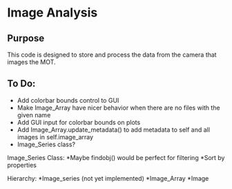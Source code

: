 Image Analysis
==============

Purpose
-------
This code is designed to store and process the data from the camera that
images the MOT.

To Do:
------
  * Add colorbar bounds control to GUI
  * Make Image_Array have nicer behavior when there are no files with the given name
  * Add GUI input for colorbar bounds on plots
  * Add Image_Array.update_metadata() to add metadata to self and all images in self.image_array
  * Image_Series class?


  Image_Series Class:
  *Maybe findobj() would be perfect for filtering
  *Sort by properties

 Hierarchy:
 *Image_series (not yet implemented)
   *Image_Array
       *Image
